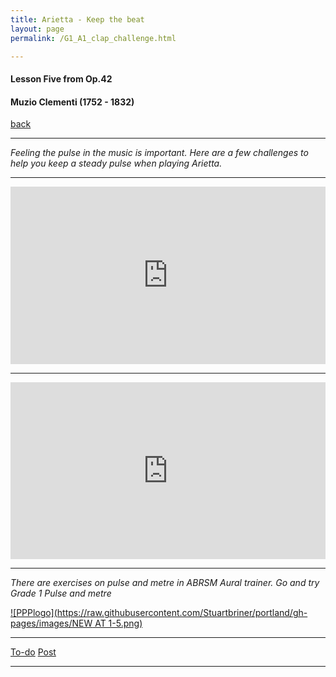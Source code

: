 ```yaml
---
title: Arietta - Keep the beat
layout: page
permalink: /G1_A1_clap_challenge.html

---
```



#### Lesson Five from Op.42

#### Muzio Clementi (1752 - 1832)

[back](G1_A1_pathway2)


***

*Feeling the pulse in the music is important. Here are a few challenges to help you keep a steady pulse when playing Arietta.*

***

<style>.embed-container { position: relative; padding-bottom: 56.25%; height: 0; overflow: hidden; max-width: 100%; } .embed-container iframe, .embed-container object, .embed-container embed { position: absolute; top: 0; left: 0; width: 100%; height: 100%; }</style><div class='embed-container'><iframe src='http://www.youtube.com/embed/jlVzJmxg3c8' frameborder='0' allowfullscreen></iframe></div>

***

<style>.embed-container { position: relative; padding-bottom: 56.25%; height: 0; overflow: hidden; max-width: 100%; } .embed-container iframe, .embed-container object, .embed-container embed { position: absolute; top: 0; left: 0; width: 100%; height: 100%; }</style><div class='embed-container'><iframe src='http://www.youtube.com/embed/u4vZS7M8YiE' frameborder='0' allowfullscreen></iframe></div>

***

*There are exercises on pulse and metre in ABRSM Aural trainer. Go and try Grade 1 Pulse and metre*

[![PPPlogo](https://raw.githubusercontent.com/Stuartbriner/portland/gh-pages/images/NEW AT 1-5.png)](https://itunes.apple.com/gb/app/abrsm-aural-trainer-grades-1-5/id491907493?mt=8)



***
[To-do](todo)
[Post](post)
***